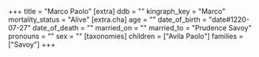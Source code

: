+++
title = "Marco Paolo"
[extra]
ddb = ""
kingraph_key = "Marco"
mortality_status = "Alive"
[extra.cha]
age = ""
date_of_birth = "date#1220-07-27"
date_of_death = ""
married_on = ""
married_to = "Prudence Savoy"
pronouns = ""
sex = ""
[taxonomies]
children = ["Avila Paolo"]
families = ["Savoy"]
+++

